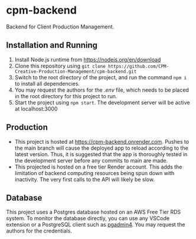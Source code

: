 # cpm-backend

Backend for Client Production Management.

## Installation and Running

1. Install Node.js runtime from https://nodejs.org/en/download
2. Clone this repository using `git clone https://github.com/CPM-Creative-Production-Management/cpm-backend.git`
3. Switch to the root directory of the project, and run the command `npm i` to install all dependencies.
4. You may request the authors for the _.env_ file, which needs to be placed in the root directory for this project to run.
5. Start the project using `npm start`. The development server will be active at localhost:3000

## Production

- This project is hosted at https://cpm-backend.onrender.com. Pushes to the main branch will cause the deployed app to reload according to the latest version. Thus, it is suggested that the app is thoroughly tested in the development server before any commits to main are made.
- This projected is hosted on a free tier Render account. This adds the limitation of backend computing resources being spun down with inactivity. The very first calls to the API will likely be slow.

## Database

This project uses a Postgres database hosted on an AWS Free Tier RDS system. To monitor the database directly, you can use any VSCode extension or a PostgreSQL client such as [pgadmin4](https://www.pgadmin.org/download/). You may request the authors for the credentials.
